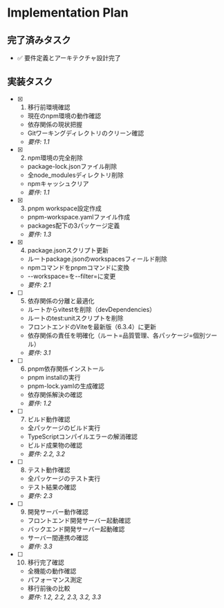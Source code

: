 # Implementation Plan

## 完了済みタスク

- ✅ 要件定義とアーキテクチャ設計完了

## 実装タスク

- [x] 1. 移行前環境確認
  - 現在のnpm環境の動作確認
  - 依存関係の現状把握
  - Gitワーキングディレクトリのクリーン確認
  - _要件: 1.1_

- [x] 2. npm環境の完全削除
  - package-lock.jsonファイル削除
  - 全node_modulesディレクトリ削除
  - npmキャッシュクリア
  - _要件: 1.1_

- [x] 3. pnpm workspace設定作成
  - pnpm-workspace.yamlファイル作成
  - packages配下の3パッケージ定義
  - _要件: 1.3_

- [x] 4. package.jsonスクリプト更新
  - ルートpackage.jsonのworkspacesフィールド削除
  - npmコマンドをpnpmコマンドに変換
  - --workspace=を--filter=に変更
  - _要件: 2.1_

- [ ] 5. 依存関係の分離と最適化
  - ルートからvitestを削除（devDependencies）
  - ルートのtest:unitスクリプトを削除
  - フロントエンドのViteを最新版（6.3.4）に更新
  - 依存関係の責任を明確化（ルート=品質管理、各パッケージ=個別ツール）
  - _要件: 3.1_

- [ ] 6. pnpm依存関係インストール
  - pnpm installの実行
  - pnpm-lock.yamlの生成確認
  - 依存関係解決の確認
  - _要件: 1.2_

- [ ] 7. ビルド動作確認
  - 全パッケージのビルド実行
  - TypeScriptコンパイルエラーの解消確認
  - ビルド成果物の確認
  - _要件: 2.2, 3.2_

- [ ] 8. テスト動作確認
  - 全パッケージのテスト実行
  - テスト結果の確認
  - _要件: 2.3_

- [ ] 9. 開発サーバー動作確認
  - フロントエンド開発サーバー起動確認
  - バックエンド開発サーバー起動確認
  - サーバー間連携の確認
  - _要件: 3.3_

- [ ] 10. 移行完了確認
  - 全機能の動作確認
  - パフォーマンス測定
  - 移行前後の比較
  - _要件: 1.2, 2.2, 2.3, 3.2, 3.3_
